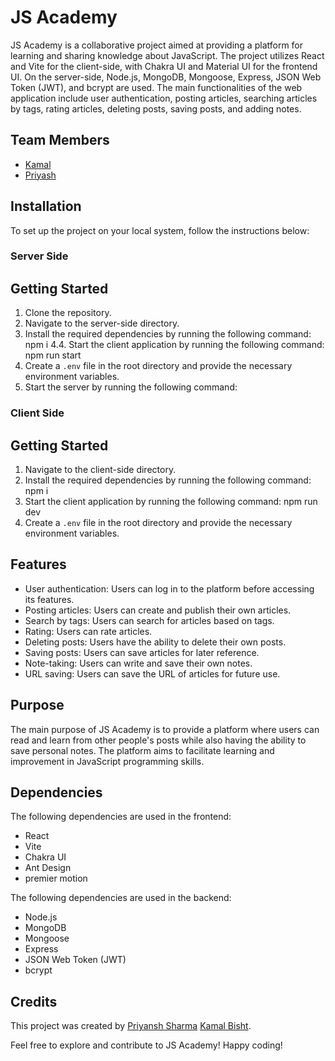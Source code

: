 # JS Academy

JS Academy is a collaborative project aimed at providing a platform for learning and sharing knowledge about JavaScript. The project utilizes React and Vite for the client-side, with Chakra UI and Material UI for the frontend UI. On the server-side, Node.js, MongoDB, Mongoose, Express, JSON Web Token (JWT), and bcrypt are used. The main functionalities of the web application include user authentication, posting articles, searching articles by tags, rating articles, deleting posts, saving posts, and adding notes.

## Team Members

- [Kamal](https://www.linkedin.com/in/kamal-bisht-552a17193/)
- [Priyash](https://www.linkedin.com/in/priyansh-sharma-7b9520223/)

## Installation

To set up the project on your local system, follow the instructions below:

### Server Side
## Getting Started
1. Clone the repository.
2. Navigate to the server-side directory.
3. Install the required dependencies by running the following command: npm i 
4.4. Start the client application by running the following command: npm run start
5. Create a `.env` file in the root directory and provide the necessary environment variables.
6. Start the server by running the following command:

### Client Side
## Getting Started
1. Navigate to the client-side directory.
2. Install the required dependencies by running the following command: npm i
4. Start the client application by running the following command: npm run dev
5. Create a `.env` file in the root directory and provide the necessary environment variables.


## Features

- User authentication: Users can log in to the platform before accessing its features.
- Posting articles: Users can create and publish their own articles.
- Search by tags: Users can search for articles based on tags.
- Rating: Users can rate articles.
- Deleting posts: Users have the ability to delete their own posts.
- Saving posts: Users can save articles for later reference.
- Note-taking: Users can write and save their own notes.
- URL saving: Users can save the URL of articles for future use.

## Purpose

The main purpose of JS Academy is to provide a platform where users can read and learn from other people's posts while also having the ability to save personal notes. The platform aims to facilitate learning and improvement in JavaScript programming skills.

## Dependencies

The following dependencies are used in the frontend:

- React
- Vite
- Chakra UI
- Ant Design 
- premier motion

The following dependencies are used in the backend:

- Node.js
- MongoDB
- Mongoose
- Express
- JSON Web Token (JWT)
- bcrypt

## Credits

This project was created by  [Priyansh Sharma](https://www.linkedin.com/in/priyansh-sharma-7b9520223/) [Kamal Bisht](https://www.linkedin.com/in/kamal-bisht-552a17193/).

Feel free to explore and contribute to JS Academy! Happy coding!






